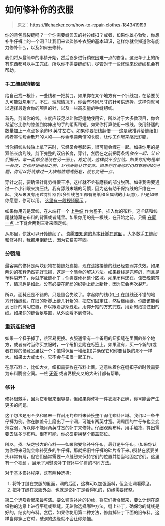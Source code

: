 # 如何修补你的衣服

> 原文：<https://lifehacker.com/how-to-repair-clothes-1843419199>

你的背包有裂缝吗？一个你需要缝回去的衬衫纽扣？或者，如果你雄心勃勃，你想补牛仔裤上的一个洞？让我们来谈谈修补衣服的基本知识，这样你就会知道你有能力修补什么，以及如何去修补。



我们将从最简单的事情开始，然后逐步进行稍微困难一点的修复。这张单子上的所有东西都可以手工完成，所以你不需要缝纫机，尽管对于一些修理来说缝纫机会有帮助。

### 手工缝纫的基础

给自己找一根针，一些线和一把剪刀。如果你在某个地方有一个针线包，在紧要关头可能就够用了。不过，理想情况下，你会有不同尺寸的针可供选择，这样你就可以选择最适合你的项目的针，以及一些高质量的手缝纫线。

首先，剪断你的线。长度应该足以让你舒适地使用它，所以对于大多数项目，你会希望它比你的膝盖到你伸出的手的距离稍短。如果你打算使用一根线，使用舒适的数量加上一点点多余的(6 英寸左右)。如果你要把线翻倍——这是我推荐给缝纽扣或者害怕线会散开的人的——你会想要两倍的长度，让你工作起来感觉舒服。

当你把线从线轴上拿下来时，它经常会卷起来，很可能会缠在一起。如果你用的是双倍长度的线，剪下完整的双倍长度，穿针，然后在之前把两条线*放在一起，让它们解开。每一面都会缠绕在另一面上，稳定线，这样就不会打结。如果你用的是单一长度，在你开始缝纫之前，尽你所能让它变直。如果你在缝纫时仍然有缠结的问题，你可以将线穿过一大块蜡烛蜡或肥皂，使它变硬一点。*

穿针之前，要确保针尾剪得很干净，这样就不会有磨损的部分脱落。如果我需要通过一个小针眼来挤压线，我有舔线末端的习惯，因为这有助于保持线的纤维在一起。我从来没有用过穿针器(很多针线包里都有锡纸和金属线的小玩意)，但是如果你愿意，你可以用。 [这里有一段视频展示](https://www.youtube.com/watch?v=oHwggj5EN_Q) 。

如果你用的是双线，在末端打一个 [上手结](https://www.netknots.com/rope_knots/overhand-knot) 作为塞子，插入你的布料，这样结和线尾就隐藏在布料的背面或者缝里。如果你用的是一根线，在开始之前，只需 [在同一点](https://youtu.be/Tp5Kv7q1ZyI?t=48) 上下缝合两到三针来固定线。

从那里，你就可以开始缝纫了。 [你需要知道的基本针脚在这里](https://lifehacker.com/five-basic-hand-stitches-you-should-know-for-repairing-1723233194) 。大多数手工缝纫和修补时，我都用倒缝法，因为它结实牢固。

### 分裂缝

最容易的修补是两块织物在接缝处连接，现在连接接缝的线已经变弱并失效。如果两边的布料仍然完好无损，这是一个简单的解决方法。如果缝线是完整的，而且是布料裂开了，你就不能缝补了；你需要修补整个区域。如果布料还在，但已经磨薄了，情况也是如此。没有必要在脆弱的织物上缝上新针，因为它会再次裂开。

所以，面料还是不错的，只是缝合失败了。拿起你的线(如上),在缝线还不错的地方开始缝纫。在旧的针脚上缝几针新的，把它们固定住，然后继续缝。你应该能看到旧针的确切位置，所以跟着那条线走。用你开始的方式完成，用新的线锁住旧的线。如果你的缝合足够直，从外面看不到修补。

### 重新连接按钮

如果一个扣子掉了，很容易更换。衣服通常有一个备用的纽扣缝在里面的某个地方，或者有时当你买衣服时，一个纽扣会附在标签上。如果没有，买一个新的(或者在你的储藏室里找一个；值得保留一堆纽扣)并确保它和你要替换的那个一样大。如果太大或太小，它不会与扣眼一起工作。

在厚布料上，比如大衣，纽扣需要放在布料上面。这意味着你在缝扣子的时候需要为布料腾出空间。一根 [牙签](https://lifehacker.com/use-a-toothpick-to-sew-buttons-to-sit-properly-1719663604) 或者两根交叉的大头针都有帮助。

### 修补

修补很棘手，因为它看起来很容易，但如果你修补一件衣服不正确，你可能会产生更多的问题。

这个想法是用至少和原来一样耐用的布料来替换整个弱化布料区域。我们以一条牛仔裤为例。你在膝盖骨上磨出了一个洞，可能有两英寸宽。洞周围的牛仔布也会变薄变弱，所以你不能用两英寸宽的补丁来修补。仔细观察布料，用手触摸，算出需要去除多少布料。很有可能，你必须更换整个膝盖部位。

所以，找一块足够大的布料——如果你要修补牛仔布，最好是牛仔布。(如果你认为你将来可能会修补更多的牛仔裤，那就把旧牛仔裤的碎片省下来。)熨帖在紧要关头非常有用，但它们通常需要一点缝纫来保持它们的位置并恰当地固定它们。这里有一个视频 ，展示了用熨烫补丁修补牛仔裤的不同方法。

对于基本修补程序，您有两种选择:

1.  将补丁缝在衣服的里面，洞的后面，这样可以加强面料，但会让洞看得见。
2.  把补丁缝在衣服外面，也就是说补丁是看得见的，边缘需要修整。

第二个选项看起来最整洁。要么熨烫补片的边缘，将它们折叠起来，要么计划在原织物的边缘上进行平缝或毯缝。无论你选择哪种方法，缝上补丁，确保你的缝线是好的，结实的布料。然后，如果你使用第二种方法，修剪掉补丁下面的旧布料，这样当你穿上它时，破洞的边缘就不会让你烦恼。